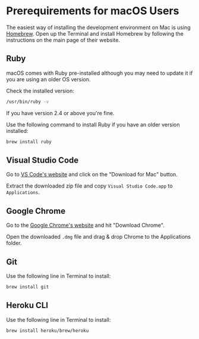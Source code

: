 # Prerequirements for macOS Users

The easiest way of installing the development environment on Mac is using
[Homebrew](https://brew.sh/). Open up the Terminal and install Homebrew by
following the instructions on the main page of their website.

## Ruby

macOS comes with Ruby pre-installed although you may need to update it if you
are using an older OS version.

Check the installed version:

```bash
/usr/bin/ruby -v
```

If you have version 2.4 or above you're fine.

Use the following command to install Ruby if you have an older version
installed:

```bash
brew install ruby
```

## Visual Studio Code

Go to [VS Code's website](https://code.visualstudio.com/) and click on the
"Download for Mac" button.

Extract the downloaded zip file and copy `Visual Studio Code.app` to
`Applications`.

## Google Chrome

Go to the [Google Chrome's website](https://www.google.com/chrome/) and hit
"Download Chrome".

Open the downloaded `.dmg` file and drag & drop Chrome to the Applications
folder.

## Git

Use the following line in Terminal to install:

```bash
brew install git
```

## Heroku CLI

Use the following line in Terminal to install:

```bash
brew install heroku/brew/heroku
```
